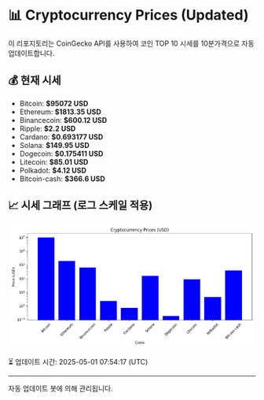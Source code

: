 
# 📊 Cryptocurrency Prices (Updated)

이 리포지토리는 CoinGecko API를 사용하여 코인 TOP 10 시세를 10분가격으로 자동 업데이트합니다.

## 💰 현재 시세
- Bitcoin: **$95072 USD**
- Ethereum: **$1813.35 USD**
- Binancecoin: **$600.12 USD**
- Ripple: **$2.2 USD**
- Cardano: **$0.693177 USD**
- Solana: **$149.95 USD**
- Dogecoin: **$0.175411 USD**
- Litecoin: **$85.01 USD**
- Polkadot: **$4.12 USD**
- Bitcoin-cash: **$366.6 USD**

## 📈 시세 그래프 (로그 스케일 적용)
![Crypto Prices](crypto_prices.png)

⏳ 업데이트 시간: 2025-05-01 07:54:17 (UTC)

---
자동 업데이트 봇에 의해 관리됩니다.
